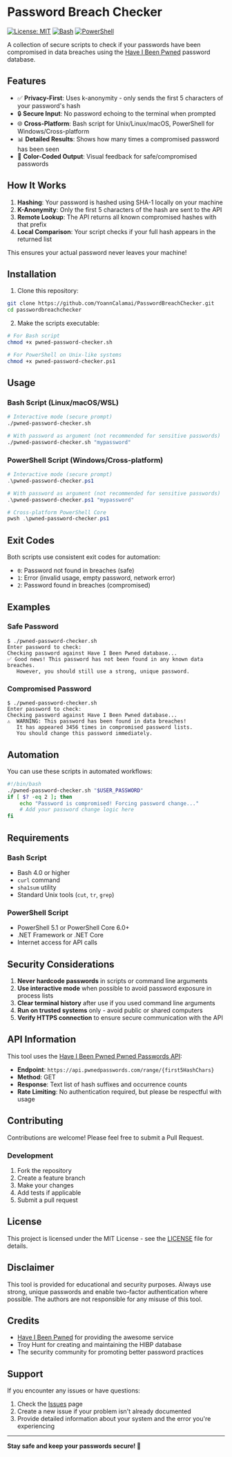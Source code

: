 # Password Breach Checker

[![License: MIT](https://img.shields.io/badge/License-MIT-yellow.svg)](https://opensource.org/licenses/MIT)
[![Bash](https://img.shields.io/badge/Bash-4.0+-1f425f.svg?style=flat&logo=gnu-bash)](https://www.gnu.org/software/bash/)
[![PowerShell](https://img.shields.io/badge/PowerShell-5.1+-012456.svg?style=flat&logo=powershell)](https://docs.microsoft.com/en-us/powershell/)

A collection of secure scripts to check if your passwords have been compromised in data breaches using the [Have I Been Pwned](https://haveibeenpwned.com/) password database.

## Features

- ✅ **Privacy-First**: Uses k-anonymity - only sends the first 5 characters of your password's hash
- 🔒 **Secure Input**: No password echoing to the terminal when prompted
- 🌐 **Cross-Platform**: Bash script for Unix/Linux/macOS, PowerShell for Windows/Cross-platform
- 📊 **Detailed Results**: Shows how many times a compromised password has been seen
- 🎨 **Color-Coded Output**: Visual feedback for safe/compromised passwords

## How It Works

1. **Hashing**: Your password is hashed using SHA-1 locally on your machine
2. **K-Anonymity**: Only the first 5 characters of the hash are sent to the API
3. **Remote Lookup**: The API returns all known compromised hashes with that prefix
4. **Local Comparison**: Your script checks if your full hash appears in the returned list

This ensures your actual password never leaves your machine!

## Installation

1. Clone this repository:
```bash
git clone https://github.com/YoannCalamai/PasswordBreachChecker.git
cd passwordbreachchecker
```

2. Make the scripts executable:
```bash
# For Bash script
chmod +x pwned-password-checker.sh

# For PowerShell on Unix-like systems
chmod +x pwned-password-checker.ps1
```

## Usage

### Bash Script (Linux/macOS/WSL)

```bash
# Interactive mode (secure prompt)
./pwned-password-checker.sh

# With password as argument (not recommended for sensitive passwords)
./pwned-password-checker.sh "mypassword"
```

### PowerShell Script (Windows/Cross-platform)

```powershell
# Interactive mode (secure prompt)
.\pwned-password-checker.ps1

# With password as argument (not recommended for sensitive passwords)
.\pwned-password-checker.ps1 "mypassword"

# Cross-platform PowerShell Core
pwsh .\pwned-password-checker.ps1
```

## Exit Codes

Both scripts use consistent exit codes for automation:

- `0`: Password not found in breaches (safe)
- `1`: Error (invalid usage, empty password, network error)
- `2`: Password found in breaches (compromised)

## Examples

### Safe Password
```
$ ./pwned-password-checker.sh
Enter password to check: 
Checking password against Have I Been Pwned database...
✅ Good news! This password has not been found in any known data breaches.
   However, you should still use a strong, unique password.
```

### Compromised Password
```
$ ./pwned-password-checker.sh
Enter password to check: 
Checking password against Have I Been Pwned database...
⚠️  WARNING: This password has been found in data breaches!
   It has appeared 3456 times in compromised password lists.
   You should change this password immediately.
```

## Automation

You can use these scripts in automated workflows:

```bash
#!/bin/bash
./pwned-password-checker.sh "$USER_PASSWORD"
if [ $? -eq 2 ]; then
    echo "Password is compromised! Forcing password change..."
    # Add your password change logic here
fi
```

## Requirements

### Bash Script
- Bash 4.0 or higher
- `curl` command
- `sha1sum` utility
- Standard Unix tools (`cut`, `tr`, `grep`)

### PowerShell Script
- PowerShell 5.1 or PowerShell Core 6.0+
- .NET Framework or .NET Core
- Internet access for API calls

## Security Considerations

1. **Never hardcode passwords** in scripts or command line arguments
2. **Use interactive mode** when possible to avoid password exposure in process lists
3. **Clear terminal history** after use if you used command line arguments
4. **Run on trusted systems** only - avoid public or shared computers
5. **Verify HTTPS connection** to ensure secure communication with the API

## API Information

This tool uses the [Have I Been Pwned Pwned Passwords API](https://haveibeenpwned.com/API/v3#PwnedPasswords):
- **Endpoint**: `https://api.pwnedpasswords.com/range/{first5HashChars}`
- **Method**: GET
- **Response**: Text list of hash suffixes and occurrence counts
- **Rate Limiting**: No authentication required, but please be respectful with usage

## Contributing

Contributions are welcome! Please feel free to submit a Pull Request.

### Development

1. Fork the repository
2. Create a feature branch
3. Make your changes
4. Add tests if applicable
5. Submit a pull request

## License

This project is licensed under the MIT License - see the [LICENSE](LICENSE) file for details.

## Disclaimer

This tool is provided for educational and security purposes. Always use strong, unique passwords and enable two-factor authentication where possible. The authors are not responsible for any misuse of this tool.

## Credits

- [Have I Been Pwned](https://haveibeenpwned.com/) for providing the awesome service
- Troy Hunt for creating and maintaining the HIBP database
- The security community for promoting better password practices

## Support

If you encounter any issues or have questions:
1. Check the [Issues](https://github.com/your-username/password-breach-checker/issues) page
2. Create a new issue if your problem isn't already documented
3. Provide detailed information about your system and the error you're experiencing

---

**Stay safe and keep your passwords secure! 🔐**
